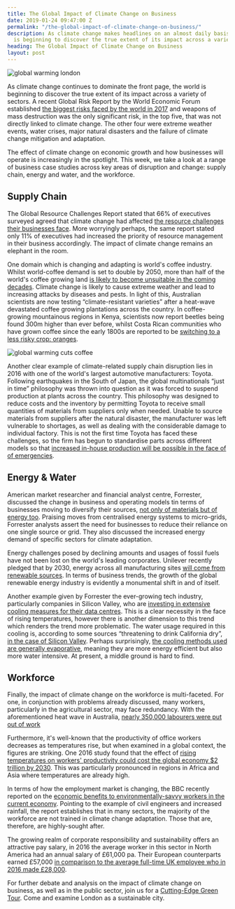 ```yaml
---
title: The Global Impact of Climate Change on Business 
date: 2019-01-24 09:47:00 Z
permalink: "/the-global-impact-of-climate-change-on-business/"
description: As climate change makes headlines on an almost daily basis, the world
  is beginning to discover the true extent of its impact across a variety of sectors.
heading: The Global Impact of Climate Change on Business
layout: post
---
```


![global warming london](/uploads/climate%20change.jpg)

As climate change continues to dominate the front page, the world is beginning to discover the true extent of its impact across a variety of sectors.  A recent Global Risk Report by the World Economic Forum established [the biggest risks faced by the world in 2017](https://europe.solveclimatechange.com/how-climate-change-will-transform-business-and-the-workforce/) and weapons of mass destruction was the only significant risk, in the top five, that was not directly linked to climate change. The other four were extreme weather events, water crises, major natural disasters and the failure of climate change mitigation and adaptation. 

 

The effect of climate change on economic growth and how businesses will operate is increasingly in the spotlight. This week, we take a look at a range of business case studies across key areas of disruption and change: supply chain, energy and water, and the workforce.  

 

## Supply Chain 

 

The Global Resource Challenges Report stated that 66% of executives surveyed agreed that climate change had affected [the resource challenges their businesses face](https://sealedair.com/insights/leading-businesses-focusing-climate-change). More worryingly perhaps, the same report stated only 11% of executives had increased the priority of resource management in their business accordingly. The impact of climate change remains an elephant in the room. 

 

One domain which is changing and adapting is world's coffee industry. Whilst world-coffee demand is set to double by 2050, more than half of the world's coffee growing land [is likely to become unsuitable in the coming decades](https://www.theguardian.com/food/2019/jan/07/the-end-of-coffee-could-australia-save-the-worlds-beans). Climate change is likely to cause extreme weather and lead to increasing attacks by diseases and pests. In light of this, Australian scientists are now testing “climate-resistant varieties” after a heat-wave devastated coffee growing plantations across the country. In coffee-growing mountainous regions in Kenya, scientists now report beetles being found 300m higher than ever before, whilst Costa Rican communities who have grown coffee since the early 1800s are reported to be [switching to a less risky crop: oranges](https://www.wri.org/blog/2018/08/thanks-climate-change-oranges-are-becoming-new-coffee-some-parts-costa-rica).  

 ![global warming cuts coffee](/uploads/global%20warming%20coffee%20cuts.jpg)

Another clear example of climate-related supply chain disruption lies in 2016 with one of the world's largest automotive manufacturers: Toyota. Following earthquakes in the South of Japan, the global multinationals “just in time” philosophy was thrown into question as it was forced to suspend production at plants across the country. This philosophy was designed to reduce costs and the inventory by permitting Toyota to receive small quantities of materials from suppliers only when needed. Unable to source materials from suppliers after the natural disaster, the manufacturer was left vulnerable to shortages, as well as dealing with the considerable damage to individual factory. This is not the first time Toyota has faced these challenges, so the firm has begun to standardise parts across different models so that [increased in-house production will be possible in the face of of emergencies](https://www.reuters.com/article/us-japan-quake-toyota-idUSKCN0XE08O).  

 

 

## Energy & Water 

 

American market researcher and financial analyst centre, Forrester,  discussed the change in business and operating models tin terms of businesses moving to diversify their sources, [not only of materials but of energy too](https://go.forrester.com/what-it-means/ep75-climate-change-business-risk/). Praising moves from centralised energy systems to micro-grids, Forrester analysts assert the need for businesses to reduce their reliance on one single source or grid. They also discussed the increased energy demand of specific sectors for climate adaptation. 

 

Energy challenges posed by declining amounts and usages of fossil fuels have not been lost on the world's leading corporates. Unilever recently pledged that by 2030, energy across all manufacturing sites [will come from renewable sources](https://www.edie.net/news/10/Unilever-goes-100—renewable-across-all-UK-sites/). In terms of business trends, the growth of the global renewable energy industry is evidently a monumental shift in and of itself.  
 

Another example given by Forrester the ever-growing tech industry, particularly companies in Silicon Valley, who are [investing in extensive cooling measures for their data centres](https://go.forrester.com/what-it-means/ep75-climate-change-business-risk/). This is a clear necessity in the face of rising temperatures, however there is another dimension to this trend which renders the trend more problematic. The water usage required in this cooling is, according to some sources “threatening to drink California dry”, [in the case of Silicon Valley](https://www.theguardian.com/sustainable-business/2015/jul/20/water-california-drought-tech-gaints-data-centres). Perhaps surprisingly, [the cooling methods used are generally evaporative](http://www.mechon.co.uk/evaporative-cooling-systems/), meaning they are more energy efficient but also more water intensive. At present, a middle ground is hard to find. 

 

 

 

## Workforce 

 

Finally, the impact of climate change on the workforce is multi-faceted. For one, in conjunction with problems already discussed, many workers, particularly in the agricultural sector, may face redundancy. With the aforementioned heat wave in Australia, [nearly 350,000 labourers were put out of work](https://www.theguardian.com/food/2019/jan/07/the-end-of-coffee-could-australia-save-the-worlds-beans) 

 

Furthermore, it's well-known that the productivity of office workers decreases as temperatures rise, but when examined in a global context, the figures are striking. One 2016 study found that the effect of [rising temperatures on workers' productivity could cost the global economy $2 trillion by 2030](https://journals.sagepub.com/doi/abs/10.1177/1010539514568711?journalCode=apha). This was particularly pronounced in regions in Africa and Asia where temperatures are already high. 

 

In terms of how the employment market is changing, the BBC recently reported on the [economic benefits to environmentally-savvy workers in the current economy](http://www.bbc.com/future/story/20170705-how-climate-change-could-transform-the-work-force). Pointing to the example of civil engineers and increased rainfall, the report establishes that in many sectors, the majority of the workforce are not trained in climate change adaptation. Those that are, therefore, are highly-sought after. 

 

The growing realm of corporate responsibility and sustainability offers an attractive pay salary, in 2016 the average worker in this sector in North America had an annual salary of £61,000 pa. Their European counterparts earned £57,000 [in comparison to the average full-time UK employee who in 2016 made £28,000](https://www.ons.gov.uk/employmentandlabourmarket/peopleinwork/earningsandworkinghours/bulletins/annualsurveyofhoursandearnings/2016provisionalresults#average-earnings). 

 

For further debate and analysis on the impact of climate change on business, as well as in the public sector, join us for a [Cutting-Edge Green Tour](https://www.insider-london.co.uk/tours/cutting-edge-green-tour/). Come and examine London as a sustainable city. 